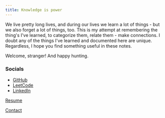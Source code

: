 ```yaml
---
title: Knowledge is power
---
```


We live pretty long lives, and during our lives we learn a lot of things - but
we also forget a lot of things, too. This is my attempt at remembering the
thing's I've learned, to categorize them, relate them - make connections. I
doubt any of the things I've learned and documented here are unique. Regardless,
I hope you find something useful in these notes.

Welcome, stranger! And happy hunting.

### Socials

- [GitHub](https://github.com/one2blame/)
- [LeetCode](https://leetcode.com/u/one2blame/)
- [LinkedIn](https://www.linkedin.com/in/austinjheath/)

[Resume](https://one2bla.me/cv/)

[Contact](mailto:one2blame@icloud.com)
